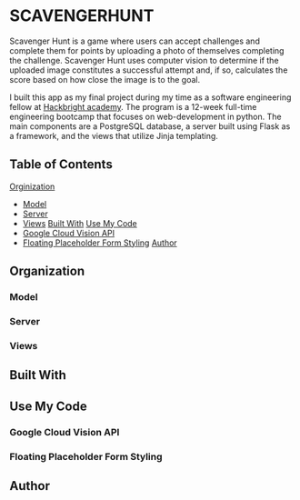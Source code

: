 # SCAVENGERHUNT
Scavenger Hunt is a game where users can accept challenges and complete them for points by uploading a photo of themselves completing the challenge. Scavenger Hunt uses computer vision to determine if the uploaded image constitutes a successful attempt and, if so, calculates the score based on how close the image is to the goal.

I built this app as my final project during my time as a software engineering fellow at [Hackbright academy](https://hackbrightacademy.com/). The program is a 12-week full-time engineering bootcamp that focuses on web-development in python. The main components are a PostgreSQL database, a server built using Flask as a framework, and the views that utilize Jinja templating.

## Table of Contents

[Orginization](##Organization)
- [Model](###Model)
- [Server](###Server)
- [Views](###Views)
[Built With](##Built-With)
[Use My Code](##Use-My-Code)
- [Google Cloud Vision API](###Google-Cloud-Vision-API)
- [Floating Placeholder Form Styling](###Floating-Placeholder-Form-Styling)
[Author](##Author)

## Organization

### Model
### Server
### Views

## Built With
## Use My Code

### Google Cloud Vision API
### Floating Placeholder Form Styling
## Author